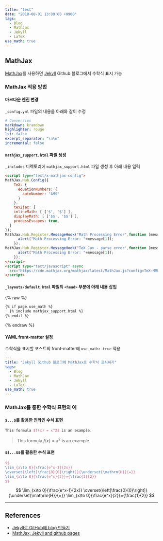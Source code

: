 ```yaml
---
title: "test"
date: "2018-08-01 13:00:00 +0900"
tags:
  - Blog
  - MathJax
  - Jekyll
  - LaTeX
use_math: true
---
```


## MathJax

[MathJax](https://github.com/mathjax/MathJax)를 사용하면 [Jekyll](https://jekyllrb.com/) Github 블로그에서 수학식 표시 가능

### MathJax 적용 방법

#### 마크다운 엔진 변경

`_config.yml` 파일의 내용을 아래와 같이 수정

```yml
# Conversion
markdown: kramdown
highlighter: rouge
lsi: false
excerpt_separator: "\n\n"
incremental: false
```

#### `mathjax_support.html` 파일 생성

`_includes` 디렉토리에 `mathjax_support.html` 파일 생성 후 아래 내용 입력

```html
<script type="text/x-mathjax-config">
MathJax.Hub.Config({
    TeX: {
      equationNumbers: {
        autoNumber: "AMS"
      }
    },
    tex2jax: {
    inlineMath: [ ['$', '$'] ],
    displayMath: [ ['$$', '$$'] ],
    processEscapes: true,
  }
});
MathJax.Hub.Register.MessageHook("Math Processing Error",function (message) {
	  alert("Math Processing Error: "+message[1]);
	});
MathJax.Hub.Register.MessageHook("TeX Jax - parse error",function (message) {
	  alert("Math Processing Error: "+message[1]);
	});
</script>
<script type="text/javascript" async
  src="https://cdn.mathjax.org/mathjax/latest/MathJax.js?config=TeX-MML-AM_CHTML">
</script>
```

#### `_layouts/default.html` 파일의 `<head>` 부분에 아래 내용 삽입

{% raw %}
```html
{% if page.use_math %}
  {% include mathjax_support.html %}
{% endif %}
```
{% endraw %}

#### YAML front-matter 설정

수학식을 표시할 포스트의 front-matter에 `use_math: true` 적용

```yml
---
title: "Jekyll Github 블로그에 MathJax로 수학식 표시하기"
tags:
  - Blog
  - MathJax
  - Jekyll
  - LaTeX
use_math: true
---
```

### MathJax를 통한 수학식 표현의 예

#### `$...$`를 활용한 인라인 수식 표현

```latex
This formula $f(x) = x^2$ is an example.
```
> This formula $f(x) = x^2$ is an example.

#### `$$...$$`를 활용한 수식 표현

```latex
$$
\lim_{x\to 0}{\frac{e^x-1}{2x}}
\overset{\left[\frac{0}{0}\right]}{\underset{\mathrm{H}}{=}}
\lim_{x\to 0}{\frac{e^x}{2}}={\frac{1}{2}}
$$
```
>
$$
\lim_{x\to 0}{\frac{e^x-1}{2x}}
\overset{\left[\frac{0}{0}\right]}{\underset{\mathrm{H}}{=}}
\lim_{x\to 0}{\frac{e^x}{2}}={\frac{1}{2}}
$$

---

## References
- [Jekyll로 GitHub에 blog 만들기](https://jamiekang.github.io/2017/04/28/blogging-on-github-with-jekyll/)
- [MathJax, Jekyll and github pages](http://benlansdell.github.io/computing/mathjax/)
